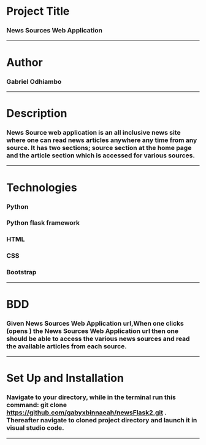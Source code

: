 # Project Title
### News Sources Web Application 
___

# Author
### Gabriel Odhiambo

___

# Description

### News Source web application is an all inclusive news site where one can read news articles anywhere any time from any source. It has two sections; source section at the home page and the article section which is accessed for various sources.

___

# Technologies 

### Python
### Python flask framework
### HTML 
### CSS 
### Bootstrap
___

# BDD

###  Given News Sources Web Application url,When one clicks (opens ) the News Sources Web Application url then one should be able to access the various news sources and read the available articles from each source. 

___

# Set Up and Installation

### Navigate to your directory, while in the terminal run this command: git clone https://github.com/gabyxbinnaeah/newsFlask2.git . Thereafter navigate to cloned project directory and launch it in visual studio code.

___
